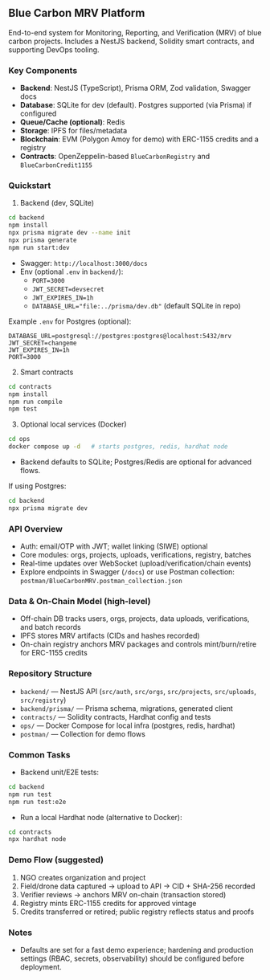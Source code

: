## Blue Carbon MRV Platform

End-to-end system for Monitoring, Reporting, and Verification (MRV) of blue carbon projects. Includes a NestJS backend, Solidity smart contracts, and supporting DevOps tooling.

### Key Components

- **Backend**: NestJS (TypeScript), Prisma ORM, Zod validation, Swagger docs
- **Database**: SQLite for dev (default). Postgres supported (via Prisma) if configured
- **Queue/Cache (optional)**: Redis
- **Storage**: IPFS for files/metadata
- **Blockchain**: EVM (Polygon Amoy for demo) with ERC-1155 credits and a registry
- **Contracts**: OpenZeppelin-based `BlueCarbonRegistry` and `BlueCarbonCredit1155`

### Quickstart

1. Backend (dev, SQLite)

```bash
cd backend
npm install
npx prisma migrate dev --name init
npx prisma generate
npm run start:dev
```

- Swagger: `http://localhost:3000/docs`
- Env (optional `.env` in `backend/`):
  - `PORT=3000`
  - `JWT_SECRET=devsecret`
  - `JWT_EXPIRES_IN=1h`
  - `DATABASE_URL="file:../prisma/dev.db"` (default SQLite in repo)

Example `.env` for Postgres (optional):

```
DATABASE_URL=postgresql://postgres:postgres@localhost:5432/mrv
JWT_SECRET=changeme
JWT_EXPIRES_IN=1h
PORT=3000
```

2. Smart contracts

```bash
cd contracts
npm install
npm run compile
npm test
```

3. Optional local services (Docker)

```bash
cd ops
docker compose up -d   # starts postgres, redis, hardhat node
```

- Backend defaults to SQLite; Postgres/Redis are optional for advanced flows.

If using Postgres:

```bash
cd backend
npx prisma migrate dev
```

### API Overview

- Auth: email/OTP with JWT; wallet linking (SIWE) optional
- Core modules: orgs, projects, uploads, verifications, registry, batches
- Real-time updates over WebSocket (upload/verification/chain events)
- Explore endpoints in Swagger (`/docs`) or use Postman collection: `postman/BlueCarbonMRV.postman_collection.json`

### Data & On-Chain Model (high-level)

- Off-chain DB tracks users, orgs, projects, data uploads, verifications, and batch records
- IPFS stores MRV artifacts (CIDs and hashes recorded)
- On-chain registry anchors MRV packages and controls mint/burn/retire for ERC-1155 credits

### Repository Structure

- `backend/` — NestJS API (`src/auth`, `src/orgs`, `src/projects`, `src/uploads`, `src/registry`)
- `backend/prisma/` — Prisma schema, migrations, generated client
- `contracts/` — Solidity contracts, Hardhat config and tests
- `ops/` — Docker Compose for local infra (postgres, redis, hardhat)
- `postman/` — Collection for demo flows

### Common Tasks

- Backend unit/E2E tests:

```bash
cd backend
npm run test
npm run test:e2e
```

- Run a local Hardhat node (alternative to Docker):

```bash
cd contracts
npx hardhat node
```

### Demo Flow (suggested)

1. NGO creates organization and project
2. Field/drone data captured → upload to API → CID + SHA-256 recorded
3. Verifier reviews → anchors MRV on-chain (transaction stored)
4. Registry mints ERC-1155 credits for approved vintage
5. Credits transferred or retired; public registry reflects status and proofs

### Notes

- Defaults are set for a fast demo experience; hardening and production settings (RBAC, secrets, observability) should be configured before deployment.
